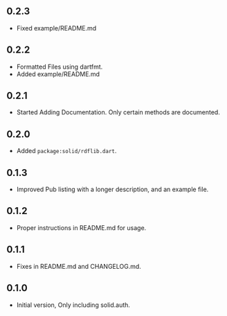 ## 0.2.3

- Fixed example/README.md

## 0.2.2

- Formatted Files using dartfmt.
- Added example/README.md

## 0.2.1

- Started Adding Documentation. Only certain methods are documented.

## 0.2.0

- Added ```package:solid/rdflib.dart```.

## 0.1.3

- Improved Pub listing with a longer description, and an example file.

## 0.1.2

- Proper instructions in README.md for usage.

## 0.1.1

- Fixes in README.md and CHANGELOG.md.

## 0.1.0

- Initial version, Only including solid.auth.
